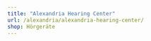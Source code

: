 ```yaml
---
title: "Alexandria Hearing Center"
url: /alexandria/alexandria-hearing-center/
shop: Hörgeräte
---
```

